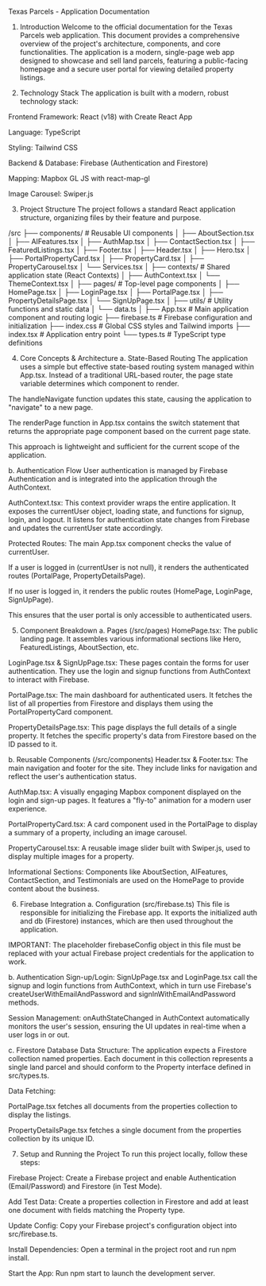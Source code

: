 Texas Parcels - Application Documentation
1. Introduction
Welcome to the official documentation for the Texas Parcels web application. This document provides a comprehensive overview of the project's architecture, components, and core functionalities. The application is a modern, single-page web app designed to showcase and sell land parcels, featuring a public-facing homepage and a secure user portal for viewing detailed property listings.

2. Technology Stack
The application is built with a modern, robust technology stack:

Frontend Framework: React (v18) with Create React App

Language: TypeScript

Styling: Tailwind CSS

Backend & Database: Firebase (Authentication and Firestore)

Mapping: Mapbox GL JS with react-map-gl

Image Carousel: Swiper.js

3. Project Structure
The project follows a standard React application structure, organizing files by their feature and purpose.

/src
├── components/         # Reusable UI components
│   ├── AboutSection.tsx
│   ├── AIFeatures.tsx
│   ├── AuthMap.tsx
│   ├── ContactSection.tsx
│   ├── FeaturedListings.tsx
│   ├── Footer.tsx
│   ├── Header.tsx
│   ├── Hero.tsx
│   ├── PortalPropertyCard.tsx
│   ├── PropertyCard.tsx
│   ├── PropertyCarousel.tsx
│   └── Services.tsx
│
├── contexts/           # Shared application state (React Contexts)
│   ├── AuthContext.tsx
│   └── ThemeContext.tsx
│
├── pages/              # Top-level page components
│   ├── HomePage.tsx
│   ├── LoginPage.tsx
│   ├── PortalPage.tsx
│   ├── PropertyDetailsPage.tsx
│   └── SignUpPage.tsx
│
├── utils/              # Utility functions and static data
│   └── data.ts
│
├── App.tsx             # Main application component and routing logic
├── firebase.ts         # Firebase configuration and initialization
├── index.css           # Global CSS styles and Tailwind imports
├── index.tsx           # Application entry point
└── types.ts            # TypeScript type definitions

4. Core Concepts & Architecture
a. State-Based Routing
The application uses a simple but effective state-based routing system managed within App.tsx. Instead of a traditional URL-based router, the page state variable determines which component to render.

The handleNavigate function updates this state, causing the application to "navigate" to a new page.

The renderPage function in App.tsx contains the switch statement that returns the appropriate page component based on the current page state.

This approach is lightweight and sufficient for the current scope of the application.

b. Authentication Flow
User authentication is managed by Firebase Authentication and is integrated into the application through the AuthContext.

AuthContext.tsx: This context provider wraps the entire application. It exposes the currentUser object, loading state, and functions for signup, login, and logout. It listens for authentication state changes from Firebase and updates the currentUser state accordingly.

Protected Routes: The main App.tsx component checks the value of currentUser.

If a user is logged in (currentUser is not null), it renders the authenticated routes (PortalPage, PropertyDetailsPage).

If no user is logged in, it renders the public routes (HomePage, LoginPage, SignUpPage).

This ensures that the user portal is only accessible to authenticated users.

5. Component Breakdown
a. Pages (/src/pages)
HomePage.tsx: The public landing page. It assembles various informational sections like Hero, FeaturedListings, AboutSection, etc.

LoginPage.tsx & SignUpPage.tsx: These pages contain the forms for user authentication. They use the login and signup functions from AuthContext to interact with Firebase.

PortalPage.tsx: The main dashboard for authenticated users. It fetches the list of all properties from Firestore and displays them using the PortalPropertyCard component.

PropertyDetailsPage.tsx: This page displays the full details of a single property. It fetches the specific property's data from Firestore based on the ID passed to it.

b. Reusable Components (/src/components)
Header.tsx & Footer.tsx: The main navigation and footer for the site. They include links for navigation and reflect the user's authentication status.

AuthMap.tsx: A visually engaging Mapbox component displayed on the login and sign-up pages. It features a "fly-to" animation for a modern user experience.

PortalPropertyCard.tsx: A card component used in the PortalPage to display a summary of a property, including an image carousel.

PropertyCarousel.tsx: A reusable image slider built with Swiper.js, used to display multiple images for a property.

Informational Sections: Components like AboutSection, AIFeatures, ContactSection, and Testimonials are used on the HomePage to provide content about the business.

6. Firebase Integration
a. Configuration (src/firebase.ts)
This file is responsible for initializing the Firebase app. It exports the initialized auth and db (Firestore) instances, which are then used throughout the application.

IMPORTANT: The placeholder firebaseConfig object in this file must be replaced with your actual Firebase project credentials for the application to work.

b. Authentication
Sign-up/Login: SignUpPage.tsx and LoginPage.tsx call the signup and login functions from AuthContext, which in turn use Firebase's createUserWithEmailAndPassword and signInWithEmailAndPassword methods.

Session Management: onAuthStateChanged in AuthContext automatically monitors the user's session, ensuring the UI updates in real-time when a user logs in or out.

c. Firestore Database
Data Structure: The application expects a Firestore collection named properties. Each document in this collection represents a single land parcel and should conform to the Property interface defined in src/types.ts.

Data Fetching:

PortalPage.tsx fetches all documents from the properties collection to display the listings.

PropertyDetailsPage.tsx fetches a single document from the properties collection by its unique ID.

7. Setup and Running the Project
To run this project locally, follow these steps:

Firebase Project: Create a Firebase project and enable Authentication (Email/Password) and Firestore (in Test Mode).

Add Test Data: Create a properties collection in Firestore and add at least one document with fields matching the Property type.

Update Config: Copy your Firebase project's configuration object into src/firebase.ts.

Install Dependencies: Open a terminal in the project root and run npm install.

Start the App: Run npm start to launch the development server.